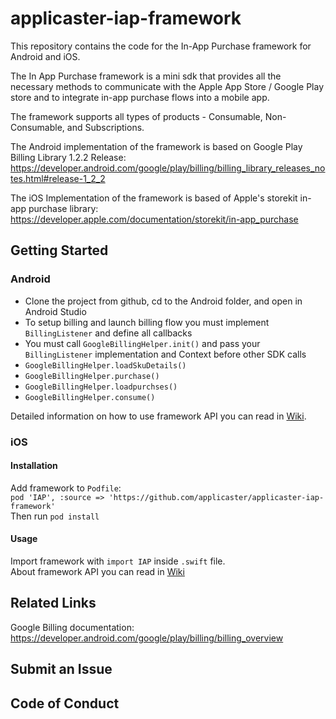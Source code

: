 # applicaster-iap-framework

This repository contains the code for the In-App Purchase framework for Android and iOS.

The In App Purchase framework is a mini sdk that provides all the necessary methods to communicate with the Apple App Store / Google Play store and to integrate in-app purchase flows into a mobile app.

The framework supports all types of products - Consumable, Non-Consumable, and Subscriptions.

The Android implementation of the framework is based on Google Play Billing Library 1.2.2 Release:
https://developer.android.com/google/play/billing/billing_library_releases_notes.html#release-1_2_2

The iOS Implementation of the framework is based of Apple's storekit in-app purchase library: https://developer.apple.com/documentation/storekit/in-app_purchase


## Getting Started

### Android

* Clone the project from github, cd to the Android folder, and open in Android Studio
* To setup billing and launch billing flow you must implement `BillingListener` and define all callbacks
* You must call `GoogleBillingHelper.init()` and pass your `BillingListener` implementation and Context before other SDK calls
* `GoogleBillingHelper.loadSkuDetails()`
* `GoogleBillingHelper.purchase()`
* `GoogleBillingHelper.loadpurchses()`
* `GoogleBillingHelper.consume()`

Detailed information on how to use framework API you can read in [Wiki](https://github.com/applicaster/applicaster-iap-framework/wiki).

### iOS

#### Installation

Add framework to `Podfile`:  
`pod 'IAP', :source => 'https://github.com/applicaster/applicaster-iap-framework'`  
Then run `pod install`

#### Usage

Import framework with `import IAP` inside `.swift` file.  
About framework API you can read in [Wiki](https://github.com/applicaster/applicaster-iap-framework/wiki
)

## Related Links

Google Billing documentation: https://developer.android.com/google/play/billing/billing_overview

## Submit an Issue

## Code of Conduct
